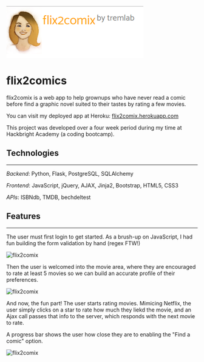 ![flix2comix](https://github.com/tremlab/pics/blob/master/logo.png)

# flix2comics

flix2comix is a web app to help grownups who have never read a comic before find a graphic novel suited to their tastes by rating a few movies.

You can visit my deployed app at Heroku: [flix2comix.herokuapp.com](https://flix2comix.herokuapp.com/)

This project was developed over a four week period during my time at Hackbright Academy (a coding bootcamp). 

## Technologies
______

*Backend*: Python, Flask, PostgreSQL, SQLAlchemy

*Frontend*: JavaScript, jQuery, AJAX, Jinja2, Bootstrap, HTML5, CSS3

*APIs*: ISBNdb, TMDB, bechdeltest



## Features
________________

The user must first login to get started. As a brush-up on JavaScript, I had fun building the form validation by hand (regex FTW!)

![flix2comix](https://beaumert.tinytake.com/sf/MTQzMTE2Nl81MTE1NDI5)

Then the user is welcomed into the movie area, where they are encouraged to rate at least 5 movies so we can build an accurate profile of their preferences.


![flix2comix](https://beaumert.tinytake.com/sf/MTQzMTE2OF81MTE1NDMx)

And now, the fun part! The user starts rating movies. Mimicing Netflix, the user simply clicks on a star to rate how much they liekd the movie, and an Ajax call passes that info to the server, which responds with the next movie to rate.

A progress bar shows the user how close they are to enabling the "Find a comic" option.

![flix2comix](https://beaumert.tinytake.com/sf/MTQzMTE2Ml81MTE1NDA1)





